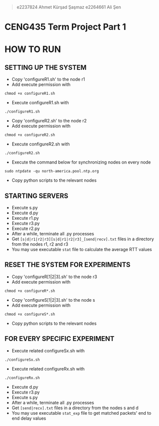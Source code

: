 > e2237824 Ahmet Kürşad Şaşmaz
> e2264661 Ali Şen

# CENG435 Term Project Part 1

# HOW TO RUN

## SETTING UP THE SYSTEM
- Copy 'configureR1.sh' to the node r1
- Add execute permission with
```
chmod +x configureR1.sh
```
- Execute configureR1.sh with
```
./configureR1.sh
```
- Copy 'configureR2.sh' to the node r2
- Add execute permission with
```
chmod +x configureR2.sh
```
- Execute configureR2.sh with
```
./configureR2.sh
```
- Execute the command below for synchronizing nodes on every node
```
sudo ntpdate -qu north-america.pool.ntp.org
```
- Copy python scripts to the relevant nodes
## STARTING SERVERS
- Execute s.py
- Execute d.py
- Execute r1.py
- Execute r3.py
- Execute r2.py
- After a while, terminate all .py processes
- Get `[s|d|r1|r2|r3][s|d|r1|r2|r3]_[send|recv].txt` files in a directory from the nodes r1, r2 and r3
- You may use executable `stat` file to calculate the average RTT values

## RESET THE SYSTEM FOR EXPERIMENTS
- Copy 'configureR[1|2|3].sh' to the node r3
- Add execute permission with
```
chmod +x configureR*.sh
```
- Copy 'configureS[1|2|3].sh' to the node s
- Add execute permission with
```
chmod +x configureS*.sh
```
- Copy python scripts to the relevant nodes
## FOR EVERY SPECIFIC EXPERIMENT
- Execute related configureSx.sh with
```
./configureSx.sh
```
- Execute related configureRx.sh with
```
./configureRx.sh
```
- Execute d.py
- Execute r3.py
- Execute s.py
- After a while, terminate all .py processes
- Get `[send|recv].txt` files in a directory from the nodes s and d
- You may use executable `stat_exp` file to get matched packets' end to end delay values
